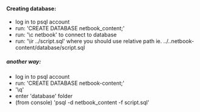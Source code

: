 #### Creating database:

- log in to psql account
- run: 'CREATE DATABASE netbook_content;'
- run: '\c netbook' to connect to database
- run: '\ir ../script.sql' where you should use relative path ie. ../..netbook-content/database/script.sql

##### another way:

- log in to psql account
- run: 'CREATE DATABASE netbook-content;'
- '\q'
- enter 'database' folder
- (from console) 'psql -d netbook_content -f script.sql'